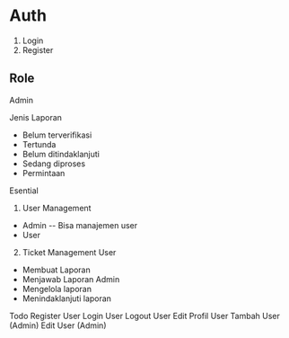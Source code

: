 # Auth
1. Login
2. Register
## Role
Admin


Jenis Laporan
- Belum terverifikasi
- Tertunda
- Belum ditindaklanjuti
- Sedang diproses
- Permintaan

Esential
1. User Management
- Admin
-- Bisa manajemen user
- User
2. Ticket Management
User
- Membuat Laporan
- Menjawab Laporan
Admin
- Mengelola laporan
- Menindaklanjuti laporan

Todo
Register User
Login User
Logout User
Edit Profil User 
Tambah User (Admin)
Edit User (Admin)
